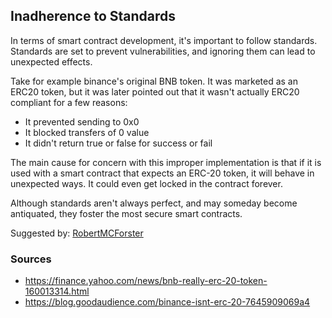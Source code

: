 ## Inadherence to Standards

In terms of smart contract development, it's important to follow standards. Standards are set to prevent vulnerabilities, and ignoring them can lead to unexpected effects.

Take for example binance's original BNB token. It was marketed as an ERC20 token, but it was later pointed out that it wasn't actually ERC20 compliant for a few reasons:

- It prevented sending to 0x0
- It blocked transfers of 0 value
- It didn't return true or false for success or fail

The main cause for concern with this improper implementation is that if it is used with a smart contract that expects an ERC-20 token, it will behave in unexpected ways. It could even get locked in the contract forever. 

Although standards aren't always perfect, and may someday become antiquated, they foster the most secure smart contracts.

Suggested by: [RobertMCForster](https://github.com/RobertMCForster)

### Sources

- https://finance.yahoo.com/news/bnb-really-erc-20-token-160013314.html
- https://blog.goodaudience.com/binance-isnt-erc-20-7645909069a4